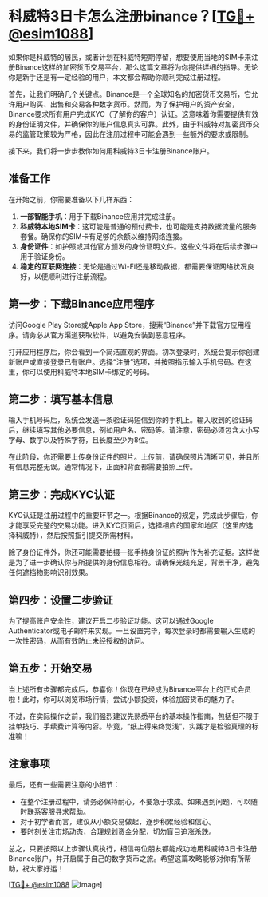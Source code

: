 # 科威特3日卡怎么注册binance？[[TG💪+ @esim1088](https://t.me/s/esim1088)]

如果你是科威特的居民，或者计划在科威特短期停留，想要使用当地的SIM卡来注册Binance这样的加密货币交易平台，那么这篇文章将为你提供详细的指导。无论你是新手还是有一定经验的用户，本文都会帮助你顺利完成注册过程。

首先，让我们明确几个关键点。Binance是一个全球知名的加密货币交易所，它允许用户购买、出售和交易各种数字货币。然而，为了保护用户的资产安全，Binance要求所有用户完成KYC（了解你的客户）认证。这意味着你需要提供有效的身份证明文件，并确保你的账户信息真实可靠。此外，由于科威特对加密货币交易的监管政策较为严格，因此在注册过程中可能会遇到一些额外的要求或限制。

接下来，我们将一步步教你如何用科威特3日卡注册Binance账户。

## 准备工作

在开始之前，你需要准备以下几样东西：

1. **一部智能手机**：用于下载Binance应用并完成注册。
2. **科威特本地SIM卡**：这可能是普通的预付费卡，也可能是支持数据流量的服务套餐。确保你的SIM卡有足够的余额以维持网络连接。
3. **身份证件**：如护照或其他官方颁发的身份证明文件。这些文件将在后续步骤中用于验证身份。
4. **稳定的互联网连接**：无论是通过Wi-Fi还是移动数据，都需要保证网络状况良好，以便顺利进行注册流程。

## 第一步：下载Binance应用程序

访问Google Play Store或Apple App Store，搜索“Binance”并下载官方应用程序。请务必从官方渠道获取软件，以避免安装到恶意程序。

打开应用程序后，你会看到一个简洁直观的界面。初次登录时，系统会提示你创建新账户或直接登录已有账户。选择“注册”选项，并按照指示输入手机号码。在这里，你可以使用科威特本地SIM卡绑定的号码。

## 第二步：填写基本信息

输入手机号码后，系统会发送一条验证码短信到你的手机上。输入收到的验证码后，继续填写其他必要信息，例如用户名、密码等。请注意，密码必须包含大小写字母、数字以及特殊字符，且长度至少为8位。

在此阶段，你还需要上传身份证件的照片。上传前，请确保照片清晰可见，并且所有信息完整无误。通常情况下，正面和背面都需要拍照上传。

## 第三步：完成KYC认证

KYC认证是注册过程中的重要环节之一。根据Binance的规定，完成此步骤后，你才能享受完整的交易功能。进入KYC页面后，选择相应的国家和地区（这里应选择科威特），然后按照指引提交所需材料。

除了身份证件外，你还可能需要拍摄一张手持身份证的照片作为补充证据。这样做是为了进一步确认你与所提供的身份信息相符。请确保光线充足，背景干净，避免任何遮挡物影响识别效果。

## 第四步：设置二步验证

为了提高账户安全性，建议开启二步验证功能。这可以通过Google Authenticator或电子邮件来实现。一旦设置完毕，每次登录时都需要输入生成的一次性密码，从而有效防止未经授权的访问。

## 第五步：开始交易

当上述所有步骤都完成后，恭喜你！你现在已经成为Binance平台上的正式会员啦！此时，你可以浏览市场行情，尝试小额投资，体验加密货币的魅力了。

不过，在实际操作之前，我们强烈建议先熟悉平台的基本操作指南，包括但不限于挂单技巧、手续费计算等内容。毕竟，“纸上得来终觉浅”，实践才是检验真理的标准嘛！

## 注意事项

最后，还有一些需要注意的小细节：

- 在整个注册过程中，请务必保持耐心，不要急于求成。如果遇到问题，可以随时联系客服寻求帮助。
- 对于初学者而言，建议从小额交易做起，逐步积累经验和信心。
- 要时刻关注市场动态，合理规划资金分配，切勿盲目追涨杀跌。

总之，只要按照以上步骤认真执行，相信每位朋友都能成功地用科威特3日卡注册Binance账户，并开启属于自己的数字货币之旅。希望这篇攻略能够对你有所帮助，祝大家好运！

[[TG💪+ @esim1088](https://t.me/s/esim1088) ![Image](https://i.postimg.cc/4NQfJmqS/Snipaste-2025-05-13-00-14-12.png)]